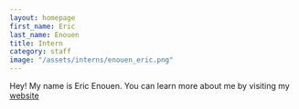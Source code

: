 ```yaml
---
layout: homepage
first_name: Eric
last_name: Enouen
title: Intern
category: staff
image: "/assets/interns/enouen_eric.png"
---  
```


Hey! My name is Eric Enouen.
You can learn more about me by visiting my [website][1]

[1]: <https://ericenouen.github.io/>